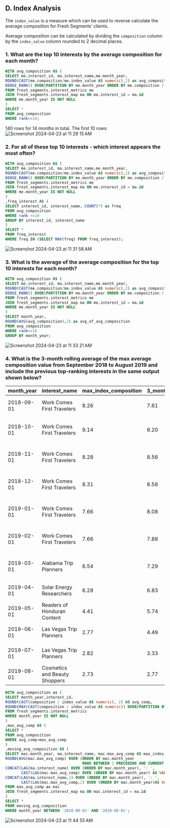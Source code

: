 ## D. Index Analysis
The `index_value` is a measure which can be used to reverse calculate the average composition for Fresh Segments’ clients.

Average composition can be calculated by dividing the `composition` column by the `index_value` column rounded to 2 decimal places.

### 1. What are the top 10 interests by the average composition for each month?
~~~~sql
WITH avg_composition AS (
SELECT me.interest_id, ma.interest_name,me.month_year,
ROUND(CAST(me.composition/me.index_value AS numeric),2) as avg_composition,
DENSE_RANK() OVER(PARTITION BY me.month_year ORDER BY me.composition / me.index_value DESC) AS rank
FROM fresh_segments.interest_metrics me
JOIN fresh_segments.interest_map ma ON me.interest_id = ma.id
WHERE me.month_year IS NOT NULL
)
SELECT *
FROM avg_composition
WHERE rank<=10;
~~~~

140 rows for 14 months in total. The first 10 rows:
![Screenshot 2024-04-23 at 11 29 15 AM](https://github.com/bachbaongan/Portfolio_Data/assets/144385168/4e144acc-4b5e-4761-b985-0a88af72eeb4)

### 2. For all of these top 10 interests - which interest appears the most often?
~~~~sql
WITH avg_composition AS (
SELECT me.interest_id, ma.interest_name,me.month_year,
ROUND(CAST(me.composition/me.index_value AS numeric),2) as avg_composition,
DENSE_RANK() OVER(PARTITION BY me.month_year ORDER BY me.composition / me.index_value DESC) AS rank
FROM fresh_segments.interest_metrics me
JOIN fresh_segments.interest_map ma ON me.interest_id = ma.id
WHERE me.month_year IS NOT NULL
)
,freq_interest AS (
SELECT interest_id, interest_name, COUNT(*) as freq
FROM avg_composition
WHERE rank <=10
GROUP BY interest_id, interest_name
)
SELECT *
FROM freq_interest
WHERE freq IN (SELECT MAX(freq) FROM freq_interest);
~~~~
![Screenshot 2024-04-23 at 11 31 58 AM](https://github.com/bachbaongan/Portfolio_Data/assets/144385168/b9024126-3afc-49cb-a498-bc85aa233432)

### 3. What is the average of the average composition for the top 10 interests for each month?
~~~~sql
WITH avg_composition AS (
SELECT me.interest_id, ma.interest_name,me.month_year,
ROUND(CAST(me.composition/me.index_value AS numeric),2) as avg_composition,
DENSE_RANK() OVER(PARTITION BY me.month_year ORDER BY me.composition / me.index_value DESC) AS rank
FROM fresh_segments.interest_metrics me
JOIN fresh_segments.interest_map ma ON me.interest_id = ma.id
WHERE me.month_year IS NOT NULL
)
SELECT month_year, 
ROUND(AVG(avg_composition),2) as avg_of_avg_composition
FROM avg_composition
WHERE rank<=10
GROUP BY month_year;
~~~~
![Screenshot 2024-04-23 at 11 33 21 AM](https://github.com/bachbaongan/Portfolio_Data/assets/144385168/e03bb4a6-25e6-48e0-853f-ea60ed639be5)

### 4. What is the 3-month rolling average of the max average composition value from September 2018 to August 2019 and include the previous top-ranking interests in the same output shown below?

month_year	|interest_name	|max_index_composition	|3_month_moving_avg	|1_month_ago	|2_months_ago
--- |--- |--- |---|---|---
2018-09-01	|Work Comes First Travelers	|8.26	|7.61	|Las Vegas Trip Planners: 7.21	|Las Vegas Trip Planners: 7.36
2018-10-01	|Work Comes First Travelers	|9.14	|8.20	|Work Comes First Travelers: 8.26	|Las Vegas Trip Planners: 7.21
2018-11-01	|Work Comes First Travelers	|8.28	|8.56	|Work Comes First Travelers: 9.14	|Work Comes First Travelers: 8.26
2018-12-01	|Work Comes First Travelers	|8.31	|8.58	|Work Comes First Travelers: 8.28	|Work Comes First Travelers: 9.14
2019-01-01	|Work Comes First Travelers	|7.66	|8.08	|Work Comes First Travelers: 8.31	|Work Comes First Travelers: 8.28
2019-02-01	|Work Comes First Travelers	|7.66	|7.88	|Work Comes First Travelers: 7.66	|Work Comes First Travelers: 8.31
2019-03-01	|Alabama Trip Planners	|6.54	|7.29	|Work Comes First Travelers: 7.66	|Work Comes First Travelers: 7.66
2019-04-01	|Solar Energy Researchers	|6.28	|6.83	|Alabama Trip Planners: 6.54	|Work Comes First Travelers: 7.66
2019-05-01	|Readers of Honduran Content	|4.41	|5.74	|Solar Energy Researchers: 6.28	|Alabama Trip Planners: 6.54
2019-06-01	|Las Vegas Trip Planners	|2.77	|4.49	|Readers of Honduran Content: 4.41	|Solar Energy Researchers: 6.28
2019-07-01	|Las Vegas Trip Planners	|2.82	|3.33	|Las Vegas Trip Planners: 2.77	|Readers of Honduran Content: 4.41
2019-08-01	|Cosmetics and Beauty Shoppers	|2.73	|2.77	|Las Vegas Trip Planners: 2.82	|Las Vegas Trip Planners: 2.77

~~~~sql
WITH avg_composition as (
SELECT month_year,interest_id,
ROUND(CAST(composition / index_value AS numeric), 2) AS avg_comp,
ROUND(MAX(CAST(composition / index_value AS numeric)) OVER(PARTITION BY month_year), 2) AS max_avg_comp
FROM fresh_segments.interest_metrics
WHERE month_year IS NOT NULL
)
,max_avg_comp AS (
SELECT *
FROM avg_composition
WHERE avg_comp=max_avg_comp
)
,moving_avg_composition AS (
SELECT mac.month_year, ma.interest_name, mac.max_avg_comp AS max_index_composition,
ROUND(AVG(mac.max_avg_comp) OVER (ORDER BY mac.month_year 
								  ROWS BETWEEN 2 PRECEDING AND CURRENT ROW),2) as "3_month_moving_avg",
CONCAT(LAG(ma.interest_name) OVER (ORDER BY mac.month_year), ': ', 
	   CAST(LAG(mac.max_avg_comp) OVER (ORDER BY mac.month_year) AS VARCHAR(10))) as "1_month_ago",
CONCAT(LAG(ma.interest_name,2) OVER (ORDER BY mac.month_year), ': ',
	   CAST(LAG(mac.max_avg_comp,2) OVER (ORDER BY mac.month_year)AS VARCHAR(10))) as "2_month_ago"
FROM max_avg_comp as mac
JOIN fresh_segments.interest_map ma ON mac.interest_id = ma.id
)
SELECT *
FROM moving_avg_composition
WHERE month_year BETWEEN '2018-09-01' AND '2019-08-01';
~~~~
![Screenshot 2024-04-23 at 11 44 55 AM](https://github.com/bachbaongan/Portfolio_Data/assets/144385168/a1175b92-b1db-49c6-8b0c-b4cc15db0ed4)




